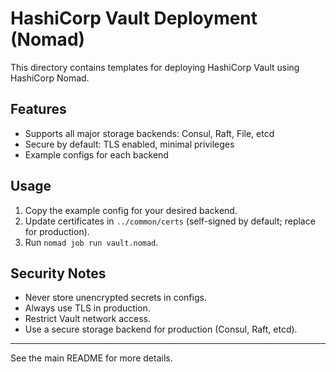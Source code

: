 # HashiCorp Vault Deployment (Nomad)

This directory contains templates for deploying HashiCorp Vault using HashiCorp Nomad.

## Features
- Supports all major storage backends: Consul, Raft, File, etcd
- Secure by default: TLS enabled, minimal privileges
- Example configs for each backend

## Usage
1. Copy the example config for your desired backend.
2. Update certificates in `../common/certs` (self-signed by default; replace for production).
3. Run `nomad job run vault.nomad`.

## Security Notes
- Never store unencrypted secrets in configs.
- Always use TLS in production.
- Restrict Vault network access.
- Use a secure storage backend for production (Consul, Raft, etcd).

---
See the main README for more details. 